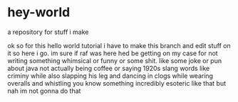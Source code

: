 # hey-world
a repository for stuff i make

ok so for this hello world tutorial i have to make this branch and edit stuff on it so here i go. im sure if raf was here hed be getting on my case for not writing something whimsical or funny or some shit.
like some joke or pun about java not actually being coffee
or saying 1920s slang words like criminy while also slapping his leg and dancing in clogs
while wearing overalls and whistling 
you know something incredibly esoteric like that
but nah im not gonna do that
